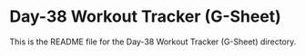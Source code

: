 # Day-38 Workout Tracker (G-Sheet)

This is the README file for the Day-38 Workout Tracker (G-Sheet) directory.
